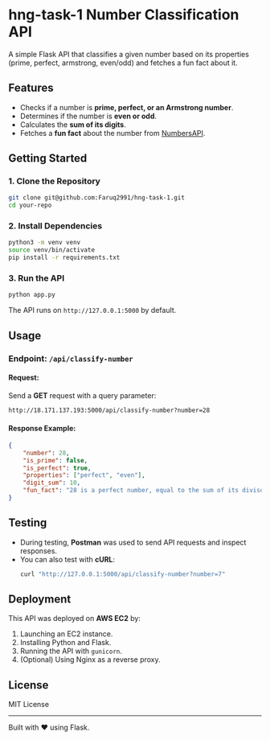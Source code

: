 # hng-task-1 Number Classification API

A simple Flask API that classifies a given number based on its properties (prime, perfect, armstrong, even/odd) and fetches a fun fact about it.

## Features
- Checks if a number is **prime, perfect, or an Armstrong number**.
- Determines if the number is **even or odd**.
- Calculates the **sum of its digits**.
- Fetches a **fun fact** about the number from [NumbersAPI](http://numbersapi.com/).

## Getting Started

### 1. Clone the Repository
```bash
git clone git@github.com:Faruq2991/hng-task-1.git
cd your-repo
```

### 2. Install Dependencies
```bash
python3 -m venv venv
source venv/bin/activate
pip install -r requirements.txt
```

### 3. Run the API
```bash
python app.py
```
The API runs on `http://127.0.0.1:5000` by default.

## Usage

### Endpoint: `/api/classify-number`
#### **Request:**
Send a **GET** request with a query parameter:
```bash
http://18.171.137.193:5000/api/classify-number?number=28
```

#### **Response Example:**
```json
{
    "number": 28,
    "is_prime": false,
    "is_perfect": true,
    "properties": ["perfect", "even"],
    "digit_sum": 10,
    "fun_fact": "28 is a perfect number, equal to the sum of its divisors."
}
```

## Testing
- During testing, **Postman** was used to send API requests and inspect responses.
- You can also test with **cURL**:
  ```bash
  curl "http://127.0.0.1:5000/api/classify-number?number=7"
  ```

## Deployment
This API was deployed on **AWS EC2** by:
1. Launching an EC2 instance.
2. Installing Python and Flask.
3. Running the API with `gunicorn`.
4. (Optional) Using Nginx as a reverse proxy.


## License
MIT License

---
Built with ❤️ using Flask.


